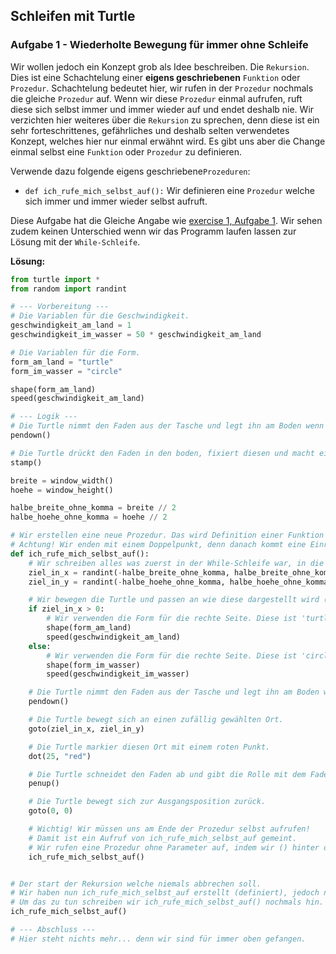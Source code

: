 ## Schleifen mit Turtle
### Aufgabe 1 - Wiederholte Bewegung für immer ohne Schleife
Wir wollen jedoch ein Konzept grob als Idee beschreiben. Die ``Rekursion``. Dies ist eine Schachtelung einer **eigens geschriebenen** ``Funktion`` oder ``Prozedur``. Schachtelung bedeutet hier, wir rufen in der ``Prozedur`` nochmals die gleiche ``Prozedur`` auf. Wenn wir diese ``Prozedur`` einmal aufrufen, ruft diese sich selbst immer und immer wieder auf und endet deshalb nie. Wir verzichten hier weiteres über die ``Rekursion`` zu sprechen, denn diese ist ein sehr forteschrittenes, gefährliches und deshalb selten verwendetes Konzept, welches hier nur einmal erwähnt wird. Es gibt uns aber die Change einmal selbst eine ``Funktion`` oder ``Prozedur`` zu definieren.

Verwende dazu folgende eigens geschriebene``Prozeduren``:

* ``def ich_rufe_mich_selbst_auf():`` Wir definieren eine ``Prozedur`` welche sich immer und immer wieder selbst aufruft.

Diese Aufgabe hat die Gleiche Angabe wie [exercise 1, Aufgabe 1](../../exercise1-while_und_for_schleifen/angabe.md#aufgabe-1---wiederholte-bewegung-für-immer). 
Wir sehen zudem keinen Unterschied wenn wir das Programm laufen lassen zur Lösung mit der ``While-Schleife``.

**Lösung:**
```python
from turtle import *
from random import randint

# --- Vorbereitung ---
# Die Variablen für die Geschwindigkeit.
geschwindigkeit_am_land = 1
geschwindigkeit_im_wasser = 50 * geschwindigkeit_am_land

# Die Variablen für die Form.
form_am_land = "turtle"
form_im_wasser = "circle"

shape(form_am_land) 
speed(geschwindigkeit_am_land)

# --- Logik ---
# Die Turtle nimmt den Faden aus der Tasche und legt ihn am Boden wenn sie losgeht.
pendown()

# Die Turtle drückt den Faden in den boden, fixiert diesen und macht einen Abdruck von sich selbst.
stamp()

breite = window_width()
hoehe = window_height()

halbe_breite_ohne_komma = breite // 2 
halbe_hoehe_ohne_komma = hoehe // 2

# Wir erstellen eine neue Prozedur. Das wird Definition einer Funktion genannt und wird mit dem Keyword def gemacht.
# Achtung! Wir enden mit einem Doppelpunkt, denn danach kommt eine Einrückung.
def ich_rufe_mich_selbst_auf():
    # Wir schreiben alles was zuerst in der While-Schleife war, in die Prozedur rein.
    ziel_in_x = randint(-halbe_breite_ohne_komma, halbe_breite_ohne_komma)
    ziel_in_y = randint(-halbe_hoehe_ohne_komma, halbe_hoehe_ohne_komma)

    # Wir bewegen die Turtle und passen an wie diese dargestellt wird (Kreis oder Turtle). 
    if ziel_in_x > 0:
        # Wir verwenden die Form für die rechte Seite. Diese ist 'turtle'.
        shape(form_am_land) 
        speed(geschwindigkeit_am_land)
    else:
        # Wir verwenden die Form für die rechte Seite. Diese ist 'circle'.
        shape(form_im_wasser) 
        speed(geschwindigkeit_im_wasser)

    # Die Turtle nimmt den Faden aus der Tasche und legt ihn am Boden wenn sie losgeht.
    pendown()

    # Die Turtle bewegt sich an einen zufällig gewählten Ort.
    goto(ziel_in_x, ziel_in_y)

    # Die Turtle markier diesen Ort mit einem roten Punkt.
    dot(25, "red")

    # Die Turtle schneidet den Faden ab und gibt die Rolle mit dem Faden wieder in die Tasche. Sie legt ihn nicht mehr auf den Boden wenn sie losgeht.
    penup()

    # Die Turtle bewegt sich zur Ausgangsposition zurück.
    goto(0, 0)

    # Wichtig! Wir müssen uns am Ende der Prozedur selbst aufrufen! 
    # Damit ist ein Aufruf von ich_rufe_mich_selbst_auf gemeint.
    # Wir rufen eine Prozedur ohne Parameter auf, indem wir () hinter den Namen der Prozedur schreiben.
    ich_rufe_mich_selbst_auf()


# Der start der Rekursion welche niemals abbrechen soll.
# Wir haben nun ich_rufe_mich_selbst_auf erstellt (definiert), jedoch noch nicht aufgerufen. 
# Um das zu tun schreiben wir ich_rufe_mich_selbst_auf() nochmals hin.
ich_rufe_mich_selbst_auf()

# --- Abschluss ---
# Hier steht nichts mehr... denn wir sind für immer oben gefangen.
```